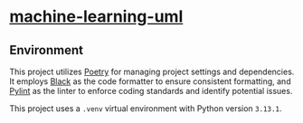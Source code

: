 # [machine-learning-uml](https://github.com/TypingHare/machine-learning-uml)

## Environment

This project utilizes [Poetry](https://python-poetry.org/docs/) for managing project settings and dependencies. It employs  [Black](https://black.readthedocs.io/en/stable/the_black_code_style/index.html) as the code formatter to ensure consistent formatting, and  [Pylint](https://pylint.readthedocs.io/en/stable/) as the linter to enforce coding standards and identify potential issues.

This project uses a `.venv` virtual environment with Python version `3.13.1`.